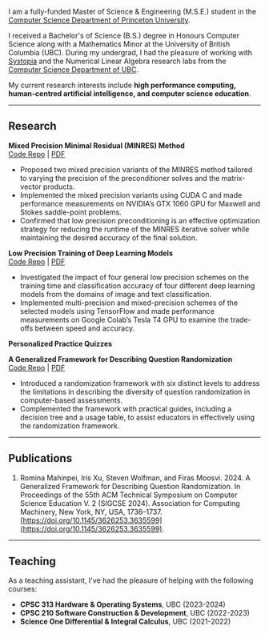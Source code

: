 I am a fully-funded Master of Science & Engineering (M.S.E.) student in the [Computer Science Department of Princeton University](https://www.cs.princeton.edu/). 

I received a Bachelor's of Science (B.S.) degree in Honours Computer Science along with a Mathematics Minor at the University of British Columbia (UBC). During my undergrad, I had the pleasure of working with [Systopia](https://systopia.cs.ubc.ca/) and the Numerical Linear Algebra research labs from the [Computer Science Department of UBC](https://www.cs.ubc.ca/).

My current research interests include **high performance computing, human-centred artificial intelligence, and computer science education**.

--------------
## Research
**Mixed Precision Minimal Residual (MINRES) Method**\
[Code Repo]() | [PDF]()
- Proposed two mixed precision variants of the MINRES method tailored to varying the precision of the preconditioner solves and the matrix-vector products.
- Implemented the mixed precision variants using CUDA C and made performance measurements on NVIDIA’s GTX 1060 GPU for Maxwell and Stokes saddle-point problems. 
- Confirmed that low precision preconditioning is an effective optimization strategy for reducing the runtime of the MINRES iterative solver while maintaining the desired accuracy of the final solution.

**Low Precision Training of Deep Learning Models**\
[Code Repo](https://github.com/rmahinpei/low-precision-deep-learning) | [PDF](https://github.com/rmahinpei/low-precision-deep-learning/blob/main/docs/report.pdf)
- Investigated the impact of four general low precision schemes on the training time and classification accuracy of four different deep learning models from the domains of image and text classification.
- Implemented multi-precision and mixed-precision schemes of the selected models using TensorFlow and made performance measurements on Google Colab’s Tesla T4 GPU to examine the trade-offs between speed and accuracy.

**Personalized Practice Quizzes**


**A Generalized Framework for Describing Question Randomization**\
[Code Repo](https://github.com/open-resources/randomization_framework/tree/main) | [PDF](https://dl.acm.org/doi/10.1145/3626253.3635599)
- Introduced a randomization framework with six distinct levels to address the limitations in describing the diversity of question randomization in computer-based assessments.
- Complemented the framework with practical guides, including a decision tree and a usage table, to assist educators in effectively using the randomization framework.

--------------
## Publications
1. Romina Mahinpei, Iris Xu, Steven Wolfman, and Firas Moosvi. 2024. A Generalized Framework for Describing Question Randomization. In Proceedings of the 55th ACM Technical Symposium on Computer Science Education V. 2 (SIGCSE 2024). Association for Computing Machinery, New York, NY, USA, 1736–1737. [https://doi.org/10.1145/3626253.3635599](https://doi.org/10.1145/3626253.3635599).

--------------
## Teaching
As a teaching assistant, I've had the pleasure of helping with the following courses:
- **CPSC 313 Hardware & Operating Systems**, UBC (2023-2024)
- **CPSC 210 Software Construction & Development**, UBC (2022-2023)
- **Science One Differential & Integral Calculus**, UBC (2021-2022)



